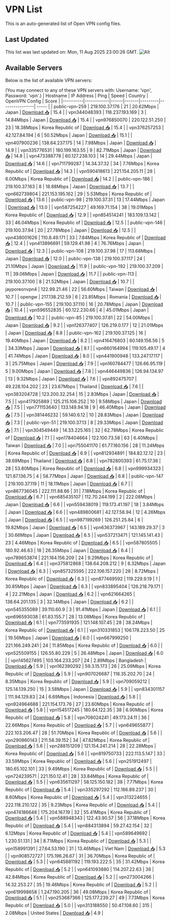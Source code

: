 # VPN List

This is an auto-generated list of Open VPN config files.

## Last Updated

This list was last updated on: Mon, 11 Aug 2025 23:00:26 GMT.
![Alt](https://repobeats.axiom.co/api/embed/186b98318ef1479477931607c1ad7d823f12451f.svg "Repobeats analytics image")

## Available Servers

Below is the list of available VPN servers:

(You may connect to any of these VPN servers with: Username: 'vpn', Password: 'vpn'.)
| Hostname | IP Address | Ping | Speed | Country | OpenVPN Config | Score |
|----------|------------|------|-------|---------|----------------| ----- |
| public-vpn-259 | 219.100.37.176 | 21 | 20.62Mbps | Japan | [Download 📥](./configs/server_0_JP.ovpn) | 15.4 |
| vpn344048393 | 118.237.193.169 | 3 | 14.84Mbps | Japan | [Download 📥](./configs/server_1_JP.ovpn) | 15.4 |
| vpn976850070 | 220.122.51.250 | 23 | 18.38Mbps | Korea Republic of | [Download 📥](./configs/server_2_KR.ovpn) | 15.4 |
| vpn376257253 | 42.127.84.194 | 6 | 50.52Mbps | Japan | [Download 📥](./configs/server_3_JP.ovpn) | 15.1 |
| vpn407900236 | 138.64.237.175 | 14 | 7.98Mbps | Japan | [Download 📥](./configs/server_4_JP.ovpn) | 14.9 |
| vpn335776531 | 180.199.163.55 | 9 | 82.71Mbps | Japan | [Download 📥](./configs/server_5_JP.ovpn) | 14.8 |
| vpn473388778 | 60.127.238.103 | 14 | 29.44Mbps | Japan | [Download 📥](./configs/server_6_JP.ovpn) | 14.6 |
| vpn711799287 | 14.34.37.32 | 34 | 7.76Mbps | Korea Republic of | [Download 📥](./configs/server_7_KR.ovpn) | 14.3 |
| vpn590418613 | 221.154.205.11 | 28 | 6.00Mbps | Korea Republic of | [Download 📥](./configs/server_8_KR.ovpn) | 14.2 |
| public-vpn-186 | 219.100.37.163 | 8 | 18.88Mbps | Japan | [Download 📥](./configs/server_9_JP.ovpn) | 13.7 |
| vpn662739804 | 221.153.195.162 | 29 | 5.53Mbps | Korea Republic of | [Download 📥](./configs/server_10_KR.ovpn) | 13.6 |
| public-vpn-98 | 219.100.37.31 | 13 | 17.44Mbps | Japan | [Download 📥](./configs/server_11_JP.ovpn) | 13.0 |
| vpn587254227 | 49.169.71.154 | 38 | 19.01Mbps | Korea Republic of | [Download 📥](./configs/server_12_KR.ovpn) | 12.9 |
| vpn854514241 | 183.109.13.142 | 33 | 46.04Mbps | Korea Republic of | [Download 📥](./configs/server_13_KR.ovpn) | 12.5 |
| public-vpn-146 | 219.100.37.94 | 20 | 27.78Mbps | Japan | [Download 📥](./configs/server_14_JP.ovpn) | 12.5 |
| vpn438001626 | 110.8.49.171 | 33 | 7.84Mbps | Korea Republic of | [Download 📥](./configs/server_15_KR.ovpn) | 12.4 |
| vpn413896691 | 59.129.41.98 | 4 | 76.76Mbps | Japan | [Download 📥](./configs/server_16_JP.ovpn) | 12.3 |
| public-vpn-108 | 219.100.37.98 | 17 | 113.68Mbps | Japan | [Download 📥](./configs/server_17_JP.ovpn) | 12.0 |
| public-vpn-138 | 219.100.37.117 | 24 | 21.10Mbps | Japan | [Download 📥](./configs/server_18_JP.ovpn) | 11.9 |
| public-vpn-192 | 219.100.37.209 | 11 | 39.06Mbps | Japan | [Download 📥](./configs/server_19_JP.ovpn) | 11.7 |
| public-vpn-113 | 219.100.37.100 | 8 | 21.52Mbps | Japan | [Download 📥](./configs/server_20_JP.ovpn) | 10.7 |
| jayporeonvpn4 | 122.99.21.46 | 22 | 56.60Mbps | Taiwan | [Download 📥](./configs/server_21_TW.ovpn) | 10.7 |
| opengw | 217.138.212.59 | 6 | 23.85Mbps | Romania | [Download 📥](./configs/server_22_RO.ovpn) | 10.7 |
| public-vpn-155 | 219.100.37.110 | 16 | 20.78Mbps | Japan | [Download 📥](./configs/server_23_JP.ovpn) | 10.4 |
| vpn596552835 | 60.122.230.66 | 4 | 45.01Mbps | Japan | [Download 📥](./configs/server_24_JP.ovpn) | 10.2 |
| public-vpn-85 | 219.100.37.81 | 22 | 54.00Mbps | Japan | [Download 📥](./configs/server_25_JP.ovpn) | 9.2 |
| vpn126377407 | 126.219.0.177 | 12 | 21.01Mbps | Japan | [Download 📥](./configs/server_26_JP.ovpn) | 8.8 |
| public-vpn-162 | 219.100.37.125 | 16 | 19.40Mbps | Japan | [Download 📥](./configs/server_27_JP.ovpn) | 8.2 |
| vpn416476803 | 60.149.156.56 | 5 | 34.33Mbps | Japan | [Download 📥](./configs/server_28_JP.ovpn) | 8.1 |
| vpn660164994 | 119.105.49.17 | 4 | 41.74Mbps | Japan | [Download 📥](./configs/server_29_JP.ovpn) | 8.0 |
| vpn441900948 | 133.247.17.117 | 3 | 25.75Mbps | Japan | [Download 📥](./configs/server_30_JP.ovpn) | 7.9 |
| vpn160784477 | 126.66.95.119 | 5 | 9.00Mbps | Japan | [Download 📥](./configs/server_31_JP.ovpn) | 7.8 |
| vpn446449836 | 126.94.134.97 | 13 | 9.32Mbps | Japan | [Download 📥](./configs/server_32_JP.ovpn) | 7.6 |
| vpn892475707 | 49.228.104.202 | 23 | 23.67Mbps | Thailand | [Download 📥](./configs/server_33_TH.ovpn) | 7.6 |
| vpn383204728 | 123.200.32.254 | 15 | 2.83Mbps | Japan | [Download 📥](./configs/server_34_JP.ovpn) | 7.5 |
| vpn417925889 | 125.215.106.252 | 10 | 9.58Mbps | Japan | [Download 📥](./configs/server_35_JP.ovpn) | 7.5 |
| vpn771153640 | 133.149.94.18 | 9 | 46.40Mbps | Japan | [Download 📥](./configs/server_36_JP.ovpn) | 7.5 |
| vpn381446232 | 59.140.6.12 | 10 | 28.83Mbps | Japan | [Download 📥](./configs/server_37_JP.ovpn) | 7.3 |
| public-vpn-51 | 219.100.37.13 | 8 | 29.33Mbps | Japan | [Download 📥](./configs/server_38_JP.ovpn) | 7.1 |
| vpn304549449 | 14.33.225.165 | 32 | 62.78Mbps | Korea Republic of | [Download 📥](./configs/server_39_KR.ovpn) | 7.1 |
| vpn178404664 | 122.100.73.58 | 63 | 6.40Mbps | Taiwan | [Download 📥](./configs/server_40_TW.ovpn) | 7.0 |
| vpn755041170 | 61.77.160.156 | 28 | 11.24Mbps | Korea Republic of | [Download 📥](./configs/server_41_KR.ovpn) | 6.9 |
| vpn812934891 | 184.82.12.12 | 23 | 38.69Mbps | Thailand | [Download 📥](./configs/server_42_TH.ovpn) | 6.8 |
| vpn782800393 | 61.75.17.36 | 28 | 53.80Mbps | Korea Republic of | [Download 📥](./configs/server_43_KR.ovpn) | 6.8 |
| vpn999934323 | 121.87.136.75 | 4 | 58.77Mbps | Japan | [Download 📥](./configs/server_44_JP.ovpn) | 6.8 |
| public-vpn-147 | 219.100.37.119 | 11 | 18.11Mbps | Japan | [Download 📥](./configs/server_45_JP.ovpn) | 6.7 |
| vpn867736045 | 222.111.88.66 | 31 | 7.18Mbps | Korea Republic of | [Download 📥](./configs/server_46_KR.ovpn) | 6.7 |
| vpn685435107 | 112.70.244.199 | 2 | 222.08Mbps | Japan | [Download 📥](./configs/server_47_JP.ovpn) | 6.6 |
| vpn559438019 | 119.173.41.197 | 18 | 3.84Mbps | Japan | [Download 📥](./configs/server_48_JP.ovpn) | 6.6 |
| vpn489800681 | 42.127.58.94 | 12 | 4.26Mbps | Japan | [Download 📥](./configs/server_49_JP.ovpn) | 6.5 |
| vpn987199269 | 126.251.25.84 | 6 | 19.82Mbps | Japan | [Download 📥](./configs/server_50_JP.ovpn) | 6.5 |
| vpn636373967 | 143.189.29.37 | 3 | 30.66Mbps | Japan | [Download 📥](./configs/server_51_JP.ovpn) | 6.5 |
| vpn537213471 | 121.145.141.43 | 23 | 4.46Mbps | Korea Republic of | [Download 📥](./configs/server_52_KR.ovpn) | 6.5 |
| vpn587805505 | 180.92.46.63 | 18 | 26.35Mbps | Japan | [Download 📥](./configs/server_53_JP.ovpn) | 6.4 |
| vpn789653874 | 221.164.156.209 | 24 | 9.29Mbps | Korea Republic of | [Download 📥](./configs/server_54_KR.ovpn) | 6.4 |
| vpn375812868 | 138.64.208.212 | 9 | 6.32Mbps | Japan | [Download 📥](./configs/server_55_JP.ovpn) | 6.3 |
| vpn857325595 | 222.106.157.220 | 28 | 8.72Mbps | Korea Republic of | [Download 📥](./configs/server_56_KR.ovpn) | 6.3 |
| vpn877469592 | 119.229.9.19 | 1 | 30.85Mbps | Japan | [Download 📥](./configs/server_57_JP.ovpn) | 6.3 |
| vpn833895404 | 126.218.79.171 | 4 | 22.21Mbps | Japan | [Download 📥](./configs/server_58_JP.ovpn) | 6.2 |
| vpn621664265 | 138.64.201.135 | 3 | 32.14Mbps | Japan | [Download 📥](./configs/server_59_JP.ovpn) | 6.2 |
| vpn545355089 | 39.110.60.9 | 3 | 91.41Mbps | Japan | [Download 📥](./configs/server_60_JP.ovpn) | 6.1 |
| vpn696593038 | 61.83.155.7 | 28 | 13.08Mbps | Korea Republic of | [Download 📥](./configs/server_61_KR.ovpn) | 6.1 |
| vpn773591935 | 121.148.107.45 | 28 | 38.24Mbps | Korea Republic of | [Download 📥](./configs/server_62_KR.ovpn) | 6.1 |
| vpn310331853 | 106.178.223.50 | 25 | 19.56Mbps | Japan | [Download 📥](./configs/server_63_JP.ovpn) | 6.0 |
| vpn667999250 | 221.166.249.241 | 24 | 11.85Mbps | Korea Republic of | [Download 📥](./configs/server_64_KR.ovpn) | 6.0 |
| vpn525509155 | 126.55.80.229 | 5 | 26.48Mbps | Japan | [Download 📥](./configs/server_65_JP.ovpn) | 6.0 |
| vpn145627495 | 103.164.233.207 | 24 | 2.89Mbps | Bangladesh | [Download 📥](./configs/server_66_BD.ovpn) | 5.9 |
| vpn162390292 | 59.3.15.173 | 26 | 25.09Mbps | Korea Republic of | [Download 📥](./configs/server_67_KR.ovpn) | 5.9 |
| vpn907026687 | 118.35.202.70 | 24 | 8.35Mbps | Korea Republic of | [Download 📥](./configs/server_68_KR.ovpn) | 5.9 |
| vpn709059212 | 125.14.139.250 | 15 | 3.58Mbps | Japan | [Download 📥](./configs/server_69_JP.ovpn) | 5.9 |
| vpn834301157 | 111.94.129.83 | 24 | 6.69Mbps | Indonesia | [Download 📥](./configs/server_70_ID.ovpn) | 5.8 |
| vpn924964688 | 221.154.173.76 | 27 | 23.60Mbps | Korea Republic of | [Download 📥](./configs/server_71_KR.ovpn) | 5.8 |
| vpn154517245 | 180.64.122.35 | 38 | 6.90Mbps | Korea Republic of | [Download 📥](./configs/server_72_KR.ovpn) | 5.8 |
| vpn708024241 | 49.173.24.11 | 36 | 22.66Mbps | Korea Republic of | [Download 📥](./configs/server_73_KR.ovpn) | 5.7 |
| vpn649655877 | 222.103.206.47 | 28 | 51.70Mbps | Korea Republic of | [Download 📥](./configs/server_74_KR.ovpn) | 5.6 |
| vpn290860143 | 211.58.39.152 | 34 | 47.82Mbps | Korea Republic of | [Download 📥](./configs/server_75_KR.ovpn) | 5.6 |
| vpn288151209 | 121.154.241.214 | 28 | 22.28Mbps | Korea Republic of | [Download 📥](./configs/server_76_KR.ovpn) | 5.6 |
| vpn819750733 | 222.113.5.147 | 33 | 33.59Mbps | Korea Republic of | [Download 📥](./configs/server_77_KR.ovpn) | 5.6 |
| vpn251912497 | 180.65.102.101 | 33 | 9.49Mbps | Korea Republic of | [Download 📥](./configs/server_78_KR.ovpn) | 5.5 |
| vpn724239571 | 221.150.12.41 | 28 | 33.84Mbps | Korea Republic of | [Download 📥](./configs/server_79_KR.ovpn) | 5.5 |
| vpn635611297 | 58.125.150.182 | 38 | 7.77Mbps | Korea Republic of | [Download 📥](./configs/server_80_KR.ovpn) | 5.4 |
| vpn335297292 | 112.166.89.237 | 30 | 8.60Mbps | Korea Republic of | [Download 📥](./configs/server_81_KR.ovpn) | 5.4 |
| vpn313224655 | 222.118.210.122 | 35 | 9.23Mbps | Korea Republic of | [Download 📥](./configs/server_82_KR.ovpn) | 5.4 |
| vpn474186648 | 175.204.167.19 | 32 | 55.41Mbps | Korea Republic of | [Download 📥](./configs/server_83_KR.ovpn) | 5.4 |
| vpn588948343 | 122.43.90.57 | 56 | 37.18Mbps | Korea Republic of | [Download 📥](./configs/server_84_KR.ovpn) | 5.4 |
| vpn884313894 | 59.27.42.154 | 32 | 6.12Mbps | Korea Republic of | [Download 📥](./configs/server_85_KR.ovpn) | 5.4 |
| vpn589649692 | 1.230.51.131 | 34 | 8.71Mbps | Korea Republic of | [Download 📥](./configs/server_86_KR.ovpn) | 5.3 |
| vpn158991391 | 27.64.53.190 | 31 | 13.46Mbps | Viet Nam | [Download 📥](./configs/server_87_VN.ovpn) | 5.3 |
| vpn908572727 | 175.196.26.67 | 31 | 36.70Mbps | Korea Republic of | [Download 📥](./configs/server_88_KR.ovpn) | 5.3 |
| vpn645881192 | 119.193.222.5 | 35 | 31.42Mbps | Korea Republic of | [Download 📥](./configs/server_89_KR.ovpn) | 5.2 |
| vpn641093880 | 114.207.22.63 | 38 | 42.84Mbps | Korea Republic of | [Download 📥](./configs/server_90_KR.ovpn) | 5.2 |
| vpn273004266 | 14.32.253.27 | 35 | 19.46Mbps | Korea Republic of | [Download 📥](./configs/server_91_KR.ovpn) | 5.2 |
| vpn619998658 | 1.247.190.205 | 36 | 49.08Mbps | Korea Republic of | [Download 📥](./configs/server_92_KR.ovpn) | 5.1 |
| vpn253687366 | 125.177.239.27 | 49 | 7.73Mbps | Korea Republic of | [Download 📥](./configs/server_93_KR.ovpn) | 5.0 |
| vpn313188550 | 50.47.108.60 | 315 | 2.08Mbps | United States | [Download 📥](./configs/server_94_US.ovpn) | 4.9 |
